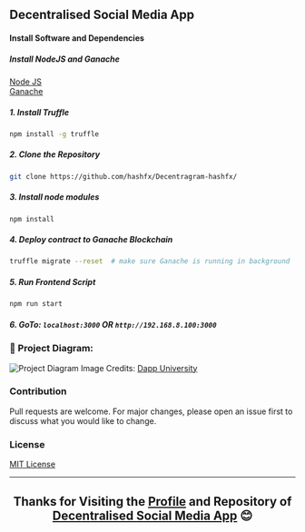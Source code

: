 ## Decentralised Social Media App

#### Install Software and Dependencies

##### Install NodeJS and Ganache

[Node JS](https://nodejs.org/en/download/) <br />
[Ganache](https://trufflesuite.com/ganache/index.html)



##### 1. Install Truffle
```bash
npm install -g truffle
```


##### 2. Clone the Repository
```bash
git clone https://github.com/hashfx/Decentragram-hashfx/
```

##### 3. Install node modules
```bash
npm install
```

##### 4. Deploy contract to Ganache Blockchain
```bash
truffle migrate --reset  # make sure Ganache is running in background
```

##### 5. Run Frontend Script
```bash
npm run start
```

##### 6. GoTo: `localhost:3000` OR `http://192.168.8.100:3000`

### 🔧 Project Diagram:
![Project Diagram](https://i.gyazo.com/e7fa5d05ef7806419b4897ecc668a045.png)
Image Credits: [Dapp University](https://github.com/dappuniversity/)

### Contribution
Pull requests are welcome. For major changes, please open an issue first to discuss what you would like to change.

### License
[MIT License](https://github.com/hashfx/Decentragram-hashfx/blob/main/LICENSE)

<hr>

<h2 align="center">
Thanks for Visiting the <a href="https://github.com/hashfx">Profile</a> and Repository of <a href="https://github.com/hashfx/Decentragram-hashfx/">Decentralised Social Media App</a> 😊
